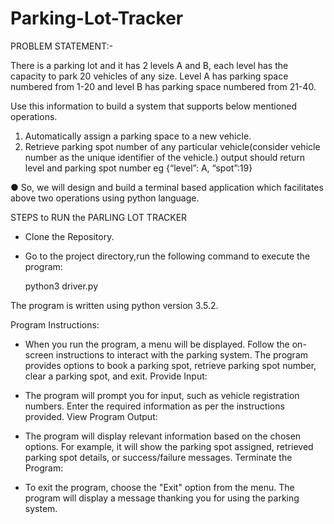 # Parking-Lot-Tracker

PROBLEM STATEMENT:-

There is a parking lot and it has 2 levels A and B, each level has the capacity to park 20
vehicles of any size. Level A has parking space numbered from 1-20 and level B has parking
space numbered from 21-40.

Use this information to build a system that supports below
mentioned operations.
1. Automatically assign a parking space to a new vehicle.
2. Retrieve parking spot number of any particular vehicle(consider vehicle number as the
unique identifier of the vehicle.) output should return level and parking spot number eg
{“level”: A, “spot”:19}

● So, we will design and build a terminal based application which facilitates above two operations using python language.





STEPS to RUN the PARLING LOT TRACKER

* Clone the Repository.
* Go to the project directory,run the following command to execute the program:


    python3 driver.py

The program is written using python version 3.5.2.

Program Instructions:

* When you run the program, a menu will be displayed.
  Follow the on-screen instructions to interact with the parking system.
  The program provides options to book a parking spot, retrieve parking spot number, clear a
  parking spot, and exit.
Provide Input:

* The program will prompt you for input, such as vehicle registration numbers.
  Enter the required information as per the instructions provided.
  View Program Output:

* The program will display relevant information based on the chosen options.
  For example, it will show the parking spot assigned, retrieved parking spot details, or
  success/failure messages.
Terminate the Program:

* To exit the program, choose the "Exit" option from the menu.
The program will display a message thanking you for using the parking system.